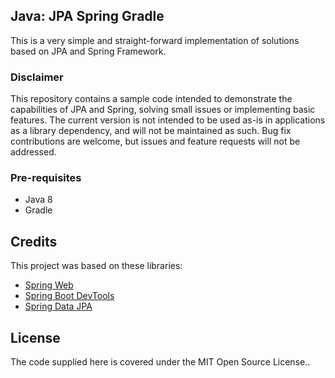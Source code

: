 ## Java: JPA Spring Gradle
This is a very simple and straight-forward implementation of solutions based on JPA and Spring Framework.

### Disclaimer

This repository contains a sample code intended to demonstrate the capabilities of JPA and Spring, solving small issues or implementing basic features. The current version is not intended to be used as-is in applications as a library dependency, and will not be maintained as such. Bug fix contributions are welcome, but issues and feature requests will not be addressed.

### Pre-requisites

- Java 8
- Gradle

## Credits

This project was based on these libraries:
* [Spring Web][1]
* [Spring Boot DevTools][2]
* [Spring Data JPA][3]

## License

The code supplied here is covered under the MIT Open Source License..

[1]: https://docs.spring.io/spring-boot/docs/2.7.5/reference/htmlsingle/#web
[2]: https://docs.spring.io/spring-boot/docs/2.7.5/reference/htmlsingle/#using.devtools
[3]: https://docs.spring.io/spring-boot/docs/2.7.5/reference/htmlsingle/#data.sql.jpa-and-spring-data